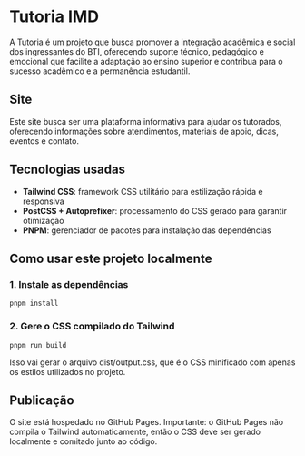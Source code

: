 # Tutoria IMD

A Tutoria é um projeto que busca promover a integração acadêmica e social dos ingressantes do BTI, oferecendo suporte técnico, pedagógico e emocional que facilite a adaptação ao ensino superior e contribua para o sucesso acadêmico e a permanência estudantil.

## Site

Este site busca ser uma plataforma informativa para ajudar os tutorados, oferecendo informações sobre atendimentos, materiais de apoio, dicas, eventos e contato.

## Tecnologias usadas

- **Tailwind CSS**: framework CSS utilitário para estilização rápida e responsiva  
- **PostCSS + Autoprefixer**: processamento do CSS gerado para garantir otimização
- **PNPM**: gerenciador de pacotes para instalação das dependências  

## Como usar este projeto localmente

### 1. Instale as dependências

```
pnpm install

```

### 2. Gere o CSS compilado do Tailwind

```
pnpm run build

```

Isso vai gerar o arquivo dist/output.css, que é o CSS minificado com apenas os estilos utilizados no projeto.


## Publicação

O site está hospedado no GitHub Pages.
Importante: o GitHub Pages não compila o Tailwind automaticamente, então o CSS deve ser gerado localmente e comitado junto ao código.
